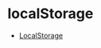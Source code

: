 # localStorage

* [LocalStorage](/reference-js/Modules/uxp/Key-Value%20Storage/localStorage/LocalStorage/)
